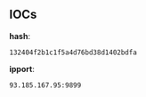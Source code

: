 
## IOCs

__hash__:

```text
132404f2b1c1f5a4d76bd38d1402bdfa
```
__ipport__:

```text
93.185.167.95:9899
```